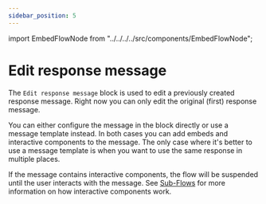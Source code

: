 ```yaml
---
sidebar_position: 5
---
```


import EmbedFlowNode from "../../../../src/components/EmbedFlowNode";

# Edit response message

The `Edit response message` block is used to edit a previously created response message. Right now you can only edit the original (first) response message.

You can either configure the message in the block directly or use a message template instead. In both cases you can add embeds and interactive components to the message. The only case where it's better to use a message template is when you want to use the same response in multiple places.

If the message contains interactive components, the flow will be suspended until the user interacts with the message. See [Sub-Flows](/reference/sub-flows) for more information on how interactive components work.

<EmbedFlowNode type="action_response_edit" />
